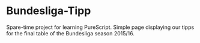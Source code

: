 # Bundesliga-Tipp

Spare-time project for learning PureScript. Simple page displaying our tipps for the final table of the Bundesliga season 2015/16.
